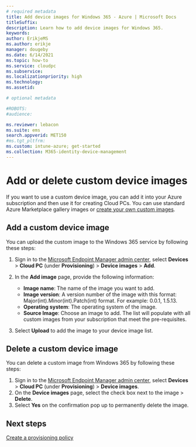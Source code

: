 ```yaml
---
# required metadata
title: Add device images for Windows 365 - Azure | Microsoft Docs
titleSuffix:
description: Learn how to add device images for Windows 365.
keywords:
author: ErikjeMS  
ms.author: erikje
manager: dougeby
ms.date: 6/14/2021
ms.topic: how-to
ms.service: cloudpc
ms.subservice:
ms.localizationpriority: high
ms.technology:
ms.assetid: 

# optional metadata

#ROBOTS:
#audience:

ms.reviewer: lebacon
ms.suite: ems
search.appverid: MET150
#ms.tgt_pltfrm:
ms.custom: intune-azure; get-started
ms.collection: M365-identity-device-management
---
```


# Add or delete custom device images

If you want to use a custom device image, you can add it into your Azure subscription and then use it for creating Cloud PCs. You can use standard Azure Marketplace gallery images or [create your own custom images](/azure/virtual-machines/windows/capture-image-resource).

## Add a custom device image

You can upload the custom image to the Windows 365 service by following these steps:

1. Sign in to the [Microsoft Endpoint Manager admin center](https://endpoint.microsoft.com/), select **Devices** > **Cloud PC** (under **Provisioning**) > **Device images** > **Add**.
2. In the **Add image** page, provide the following information:
    - **Image name**: The name of the image you want to add.
    - **Image version**: A version number of the image with this format: Major(int).Minor(int).Patch(int) format. For example: 0.0.1, 1.5.13.
    - **Operating system**: The operating system of the image.
    - **Source Image**: Choose an image to add. The list will populate with all custom images from your subscription that meet the pre-requisites.

3. Select **Upload** to add the image to your device image list.

## Delete a custom device image

You can delete a custom image from Windows 365 by following these steps:

1. Sign in to the [Microsoft Endpoint Manager admin center](https://endpoint.microsoft.com/), select **Devices** > **Cloud PC** (under **Provisioning**) > **Device images**.
2. On the **Device images** page, select the check box next to the image > **Delete**.
4. Select **Yes** on the confirmation pop up to permanently delete the image.  

<!-- ########################## -->
## Next steps

[Create a provisioning policy](create-provisioning-policy.md)
